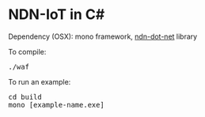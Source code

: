 NDN-IoT in C\#
=====================

Dependency (OSX): mono framework, [ndn-dot-net](https://github.com/named-data/ndn-dot-net) library

To compile:
<pre>
./waf
</pre>

To run an example:
<pre>
cd build
mono [example-name.exe]
</pre>